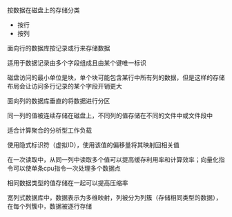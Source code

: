 按数据在磁盘上的存储分类

-   按行
-   按列



面向行的数据库按记录或行来存储数据

适用于数据记录由多个字段组成且由某个键唯一标识

磁盘访问的最小单位是块，单个块可能包含某行中所有列的数据，但是这样的存储布局会让访问多行记录的某个字段开销更大



面向列的数据库垂直的将数据进行分区

同一列的值被连续存储在磁盘上，不同列的值存储在不同的文件中或文件段中

适合计算聚合的分析型工作负载

使用隐式标识符（虚拟ID），使用该值的偏移量将其映射回相关值



在一次读取中，从同一列中读取多个值可以提高缓存利用率和计算效率；向量化指令可以使单条cpu指令一次处理多个数据点

相同数据类型的值存储在一起可以提高压缩率



宽列式数据库中，数据表示为多维映射，列被分为列簇（存储相同类型的数据），在每个列簇中，数据被逐行存储